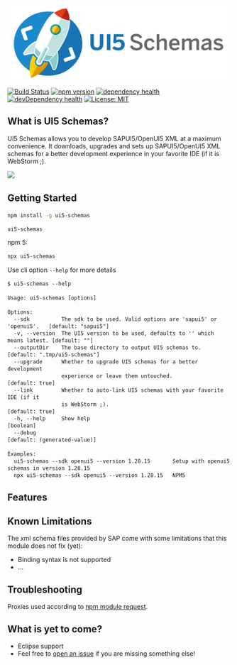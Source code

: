 ![](./docs/ui5-schemas.png)

[![Build Status](https://travis-ci.org/ui5experts/ui5-schemas.svg?branch=master)](https://travis-ci.org/ui5experts/ui5-schemas)
[![npm version](https://img.shields.io/npm/v/ui5-schemas.svg)](https://www.npmjs.com/package/ui5-schemas)
[![dependency health](https://david-dm.org/ui5experts/ui5-schemas/status.svg)](https://david-dm.org/ui5experts/ui5-schemas)
[![devDependency health](https://david-dm.org/ui5experts/ui5-schemas/dev-status.svg)](https://david-dm.org/ui5experts/ui5-schemas?type=dev)
[![License: MIT](https://img.shields.io/github/license/mashape/apistatus.svg)]()


## What is UI5 Schemas?

UI5 Schemas allows you to develop SAPUI5/OpenUI5 XML at a maximum convenience. It downloads, upgrades and sets
up SAPUI5/OpenUI5 XML schemas for a better development experience in your favorite IDE (if it is WebStorm ;).

![](./docs/xml-code-completion.gif)


## Getting Started

```sh
npm install -g ui5-schemas
```

```sh
ui5-schemas
```

npm 5:
```sh
npx ui5-schemas
````

Use cli option ``--help`` for more details

```
$ ui5-schemas --help

Usage: ui5-schemas [options]

Options:
  --sdk          The sdk to be used. Valid options are 'sapui5' or 'openui5'.   [default: "sapui5"]
  -v, --version  The UI5 version to be used, defaults to '' which means latest. [default: ""]
  --outputDir    The base directory to output UI5 schemas to.                   [default: ".tmp/ui5-schemas"]
  --upgrade      Whether to upgrade UI5 schemas for a better development
                 experience or leave them untouched.                            [default: true]
  --link         Whether to auto-link UI5 schemas with your favorite IDE (if it
                 is WebStorm ;).                                                [default: true]
  -h, --help     Show help                                                      [boolean]
  --debug                                                                       [default: (generated-value)]

Examples:
  ui5-schemas --sdk openui5 --version 1.28.15       Setup with openui5 schemas in version 1.28.15
  npx ui5-schemas --sdk openui5 --version 1.28.15   NPM5
```


## Features


## Known Limitations

The xml schema files provided by SAP come with some limitations that this module does not fix (yet):
* Binding syntax is not supported
* ...


## Troubleshooting

Proxies used according to [npm module request](https://www.npmjs.com/package/request#proxies).


## What is yet to come?

* Eclipse support
* Feel free to [open an issue](https://github.com/ui5experts/ui5-schemas/issues/new) if you are missing something else!
